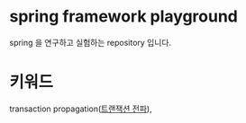 # spring framework playground

spring 을 연구하고 실험하는 repository 입니다.

# 키워드

transaction propagation([트랜잭션 전파](#)),

